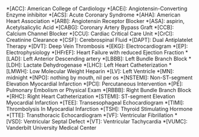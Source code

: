*[ACC]: American College of Cardiology
*[ACEi]: Angiotensin-Converting Enzyme inhibitor
*[ACS]: Acute Coronary Syndrome
*[AHA]: American Heart Association
*[ARB]: Angiotensin Receptor Blocker
*[ASA]: aspirin, Acetylsalicylic Acid
*[CABG]: Coronary Artery Bypass Graft
*[CCB]: Calcium Channel Blocker
*[CCU]: Cardiac Critical Care Unit
*[CrCl]: Creatinine Clearance
*[CSF]: Cerebrospinal Fluid
*[DAPT]: Dual Antiplatelet Therapy
*[DVT]: Deep Vein Thrombosis
*[EKG]: Electrocardiogram
*[EP]: Electrophysiology
*[HFrEF]: Heart Failure with reduced Ejection Fraction
*[LAD]: Left Anterior Descending artery
*[LBBB]: Left Bundle Branch Block
*[LDH]: Lactate Dehydrogenase
*[LHC]: Left Heart Catheterization
*[LMWH]: Low Molecular Weight Heparin
*[LV]: Left Ventricle
*[MN]: midnight
*[NPO]: nothing by mouth, nil per os
*[NSTEMI]: Non-ST-segment Elevation Myocardial Infarction
*[PCI]: Percutaneous Intervention
*[PE]: Pulmonary Embolism or Physical Exam
*[RBBB]: Right Bundle Branch Block
*[RHC]: Right Heart Catheterization
*[STEMI]: ST-segment Elevation Myocardial Infarction
*[TEE]: Transesophageal Echocardiogram
*[TIMI]: Thrombolysis In Myocardial Infarction
*[TSH]: Thyroid Stimulating Hormone
*[TTE]: Transthoracic Echocardiogram
*[VF]: Ventricular Fibrillation
*[VSD]: Ventricular Septal Defect
*[VT]: Ventricular Tachycardia
*[VUMC]: Vanderbilt University Medical Center
